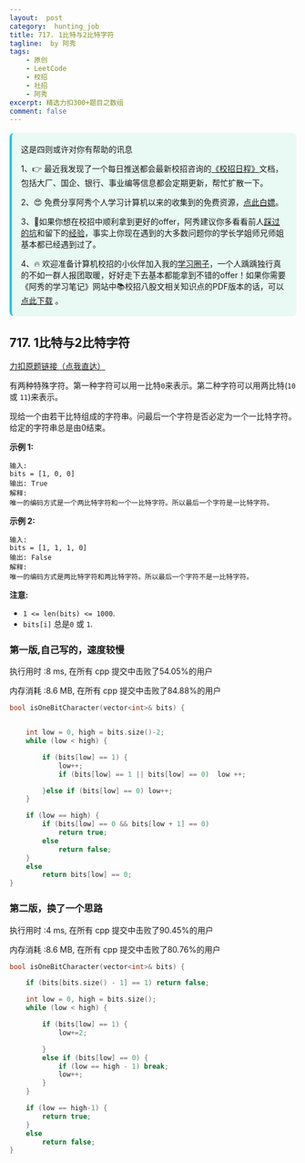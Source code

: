 ```yaml
---
layout:  post
category:  hunting_job
title: 717. 1比特与2比特字符
tagline:  by 阿秀
tags:
    - 原创
    - LeetCode
    - 校招
    - 社招
    - 阿秀
excerpt: 精选力扣300+题目之数组
comment: false
---
```




<div style="border-color: #24C6DC;
            background-color: #e9f9f3;         
            margin: 1rem 0;
        padding: .25rem 1rem;
        border-left-width: .3rem;
        border-left-style: solid;
        border-radius: .5rem;
        color: inherit;">
  <p>这是四则或许对你有帮助的讯息</p>
  <p>1、👉 最近我发现了一个每日推送都会最新校招咨询的<a style="text-decoration: underline" href="https://flowus.cn/ee50d5eb-3cd5-4f74-880e-95b215dd4ff2" target="_blank">《校招日程》</a>文档，包括大厂、国企、银行、事业编等信息都会定期更新，帮忙扩散一下。</p>  
  <p>2、😍
    免费分享阿秀个人学习计算机以来的收集到的免费资源，<a style="text-decoration: underline" href="/notes/07-resources/01-free/01-introduce.html" target="_blank">点此白嫖</a>。
  </p>
  <p>3、🚀如果你想在校招中顺利拿到更好的offer，阿秀建议你多看看前人<a style="text-decoration: underline" href="https://www.yuque.com/tuobaaxiu/httmmc/npg1k81zeq4wfpyz" target="_blank">踩过的坑</a>和留下的<a style="text-decoration: underline"  target="_blank" href="https://www.yuque.com/tuobaaxiu/httmmc/gge9ppd0mbu2d3dp">经验</a>，事实上你现在遇到的大多数问题你的学长学姐师兄师姐基本都已经遇到过了。
  </p>
  <p>4、🔥 欢迎准备计算机校招的小伙伴加入我的<a  style="text-decoration: underline" href="https://www.yuque.com/tuobaaxiu/httmmc/xg0otqvc17wfx4u9" target="_blank">学习圈子</a>，一个人踽踽独行真的不如一群人报团取暖，好好走下去基本都能拿到不错的offer！如果你需要《阿秀的学习笔记》网站中📚︎校招八股文相关知识点的PDF版本的话，可以<a style="text-decoration: underline" href="/notes/08-other/02-question.html#_5、如何下载阿秀的学习笔记内容pdf版本" target="_blank">点此下载</a> 。</p>   </div>


## 717. 1比特与2比特字符

[力扣原题链接（点我直达）](https://leetcode-cn.com/problems/1-bit-and-2-bit-characters/)

有两种特殊字符。第一种字符可以用一比特`0`来表示。第二种字符可以用两比特(`10` 或 `11`)来表示。

现给一个由若干比特组成的字符串。问最后一个字符是否必定为一个一比特字符。给定的字符串总是由0结束。

**示例 1:**

```
输入: 
bits = [1, 0, 0]
输出: True
解释: 
唯一的编码方式是一个两比特字符和一个一比特字符。所以最后一个字符是一比特字符。
```

**示例 2:**

```
输入: 
bits = [1, 1, 1, 0]
输出: False
解释: 
唯一的编码方式是两比特字符和两比特字符。所以最后一个字符不是一比特字符。
```

**注意:**

- `1 <= len(bits) <= 1000`.
- `bits[i]` 总是`0` 或 `1`.





### 第一版,自己写的，速度较慢

执行用时 :8 ms, 在所有 cpp 提交中击败了54.05%的用户

内存消耗 :8.6 MB, 在所有 cpp 提交中击败了84.88%的用户

```c++
bool isOneBitCharacter(vector<int>& bits) {


	int low = 0, high = bits.size()-2;
	while (low < high) {

		if (bits[low] == 1) {
			low++;
			if (bits[low] == 1 || bits[low] == 0)  low ++;

		}else if (bits[low] == 0) low++;
	}

	if (low == high) {
		if (bits[low] == 0 && bits[low + 1] == 0)
			return true;
		else
			return false;
	}
	else
		return bits[low] == 0;
}
```





### 第二版，换了一个思路

执行用时 :4 ms, 在所有 cpp 提交中击败了90.45%的用户

内存消耗 :8.6 MB, 在所有 cpp 提交中击败了80.76%的用户

```c++
bool isOneBitCharacter(vector<int>& bits) {

	if (bits[bits.size() - 1] == 1) return false;

	int low = 0, high = bits.size();
	while (low < high) {

		if (bits[low] == 1) {
			low+=2;

		}
		else if (bits[low] == 0) { 			
			if (low == high - 1) break;
			low++;
		}
	}

	if (low == high-1) {
		return true;
	}
	else
		return false;
}
```

<p id="寻找数组的中心索引"></p>


